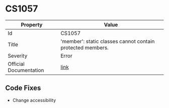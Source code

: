 # CS1057

| Property               | Value                                                             |
| ---------------------- | ----------------------------------------------------------------- |
| Id                     | CS1057                                                            |
| Title                  | 'member': static classes cannot contain protected members\.       |
| Severity               | Error                                                             |
| Official Documentation | [link](http://docs.microsoft.com/en-us/dotnet/csharp/misc/cs1057) |

## Code Fixes

* Change accessibility
